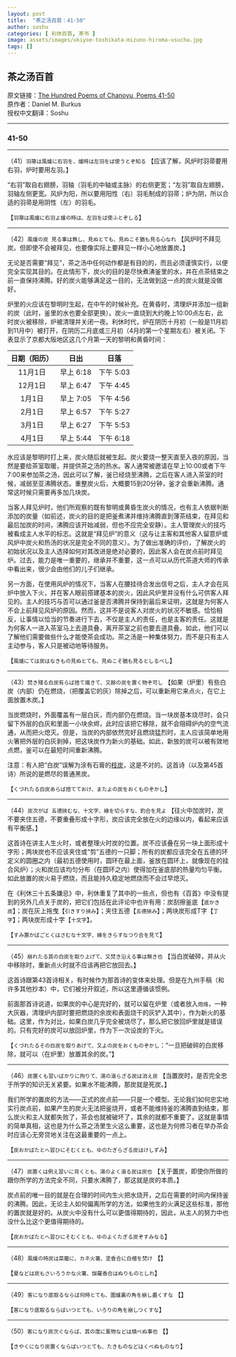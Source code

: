 ```yaml
---
layout: post
title:  "茶之汤百首：41-50"
author: soshu
categories: [ 利休百首, 茶书 ]
image: assets/images/ukiyoe-toshikata-mizuno-hiroma-usucha.jpg
tags: []
---
```


## 茶之汤百首

原文链接：[The Hundred Poems of Chanoyu, Poems 41-50](https://chanoyu-to-wa.tumblr.com/post/21630644998/the-hundred-poems-of-chanoyu-poems-41-50)  
原作者：Daniel M. Burkus  
授权中文翻译：Soshu

----

### 41-50

----

（41）`羽箒は風爐に右羽を、爐時は左羽をば使うとぞ知る` 【应该了解，风炉时羽帚要用右羽，炉时要用左羽。】

“右羽”取自右翅膀，羽轴（羽毛的中轴或主脉）的右侧更宽；“左羽”取自左翅膀，羽轴左侧更宽。风炉为阳，所以要用阳性（右）羽毛制成的羽帚；炉为阴，所以合适的羽帚是用阴性（左）的羽毛。

【`羽箒は風爐に右羽よ爐の時は、左羽をば使ふとぞしる`】

----

（42）`風爐の炭 見る事は無し、見ぬとても、見ぬこそ猶も見る心なれ` 【风炉时不拜见炭。但即使不会被拜见，也要像实际上要拜见一样小心地放置炭。】

无论是否需要“拜见”，茶之汤中任何动作都是有目的的，而且必须谨慎实行，以便完全实现其目的。在此情形下，炭火的目的是尽快煮沸釜里的水，并在点茶结束之前一直保持沸腾。好的炭火能够满足这一目的，无法做到这一点的炭火就是没做好。

炉里的火应该在黎明时生起，在中午的时候补充。在黄昏时，清理炉并添加一组新的炭（此时，釜里的水也要全部更换）。炭火一直烧到大约晚上10:00点左右，此时炭火被移除，炉被清理并关闭一夜。利休时代，炉在阴历十月初（一般是11月初到11月中）被打开，在阴历二月底或三月初（4月的第一个星期左右）被关闭。下表显示了京都大阪地区这几个月第一天的黎明和黄昏时间：

| 日期（阳历） | 日出 | 日落 | 
|:----------:|:---:|:----:|
| 11月1日 | 早上 6:18 | 下午 5:03 |
| 12月1日 | 早上 6:47 | 下午 4:45 |
| 1月1日 | 早上 7:05 | 下午 4:56 |
| 2月1日 | 早上 6:57 | 下午 5:27 |
| 3月1日 | 早上 6:27 | 下午 5:53 |
| 4月1日 | 早上 5:44 | 下午 6:18 |

水应该是黎明时打上来，炭火随后就被生起。炭火要烧一整天直至入夜的原因，当然是要给茶室取暖，并提供茶之汤的热水。客人通常被邀请在早上10:00或者下午7:00来参加茶之汤，因此可以了解，釜已经烧至沸腾，之后在客人进入茶室的时候，减弱至亚沸腾状态。重整炭火后，大概要15到20分钟，釜才会重新沸腾。通常这时候只需要再多加几块炭。

当客人拜见炉时，他们所观察的既有黎明或黄昏生炭火的情况，也有主人依据判断添加的炭量（如前述，炭火的目的是把釜煮沸并维持沸腾直到薄茶结束，在拜见和最后加炭的时间，沸腾应该开始减弱，但也不应完全安静）。主人管理炭火的技巧被看成主人水平的标志。这就是“拜见炉”的意义（这与让主客和其他客人留意炉或风炉中炭火和热汤的状况是完全不同的意义）。为了做出准确的评价，了解炭火的初始状况以及主人选择如何对其改进是绝对必要的，因此客人会在炭点前时拜见炉。过去，能力是唯一重要的，继承并不重要，这一点可以从历代茶道大师的传承中看出来，很少会由他们的儿子们继承。

另一方面，在使用风炉的情况下，当客人在腰挂待合发出信号之后，主人才会在风炉中放入下火，并在客人眼前搭建基本的炭火，因此风炉里并没有什么可供客人拜见的。主人的技巧与否可以通过釜是否沸腾并保持到最后来证明，这就是为何客人不会上前拜见风炉的原因。然而，这并不是说客人对炭火的状况不敏感。恰恰相反，让事情以恰当的节奏进行下去，不仅是主人的责任，也是主客的责任。这就是为何客人一进入茶室马上去道具叠，离开茶室之前也要去道具叠。如此，他们可以了解他们需要做些什么才能使茶会成功。茶之汤是一种集体努力，而不是只有主人主动参与，客人只是被动地等待服务。

【`風爐にては炭はなきもの見ぬとても、見ぬこそ猶も見るとしるべし`】

----

（43）`焚き殘る白炭有らば捨て熾きて、又餘の炭を置く物ぞ可し` 【如果（炉里）有些白炭（内部）仍在燃烧，（把覆盖它的灰）除掉之后，可以重新用它来点火，在它上面放置木炭。】

当炭燃烧时，外面覆盖有一层白灰，而内部仍在燃烧。当一块炭基本烧尽时，会只留下外层的白灰和里面一小块余烬，此时应该把它移除，就不会阻碍炉内的空气流通，从而把火熄灭。但是，当炭的内部依然完好且燃烧猛烈时，主人应该简单地用火箸把外层的白灰剥掉，把这块炭作为新火的基础。如此，新放的炭可以被有效地点燃，釜可以在最短时间重新沸腾。

注意：有人把“白炭”误解为涂有石膏的[枝炭](http://verdure.tyanoyu.net/sumi07.html)，这是不对的。这首诗（以及第45首诗）所说的是燃尽的普通黑炭。

【`くづれたる白炭あらば捨てておけ、またよの炭をおくものぞかし`】

----

（44）`炭次がば 五德挾むな、十文字、緣を切らすな、釣合を見よ` 【往火中加炭时，炭不要夹住五德，不要重叠形成十字形，炭应该完全放在火的边缘以内，看起来应该有平衡感。】

这首诗在讲主人生火时，或者整理火时炭的位置。炭不应该叠在另一块上面形成十字形；两块炭也不应该夹住或“剪”五德的一只脚；所有的炭都应该完全在五德的环定义的圆圈之内（最初五德使用时，圆环在最上面，釜放在圆环上，就像现在的挂合风炉）；火和炭应该均匀分布（在圆环之内）使得加在釜底部的热量均匀平衡。如此放置的炭火易于燃烧，而且能持久稳定地燃烧而不会过早熄灭。

在《利休三十五条嫌忌》中，利休重复了其中的一些点，但也有《百首》中没有提到的另外几点关于炭的，把它们包括在此评论中也许有用：炭刮擦釜底【`底かき炭`】；炭在灰上拖曳【`引きすり挾み`】；夹住五德【`五德挾み`】；两块炭形成T字【`丁字`】；两块炭形成十字【`十文字`】。

【`すみ置かばごとくはさむな十文字、緣をきらすなつり合を見て`】

----

（45）`崩れたる其の白炭を取り上げて、又焚き沿える事は無き也` 【当白炭破碎，并从火中移除时，重新点火时就不应该再把它放回去。】

这首诗跟第43首诗相关，有时候作为那首诗的变体来处理。但是在九州手稿（和许多其他抄本）中，它们被分开叙述，所以这里遵循该惯例。

前面那首诗说道，如果炭的中心是完好的，就可以留在炉里（或者放入`炮烙`，一种大灰器，清理炉内部时要把燃烧的余炭和表面烧干的灰铲入其中），作为新火的基础。这里，作为对比，如果白炭几乎完全被烧尽了，那么把它放回炉里就是错误的。只有完好的炭可以放回炉里，作为下一次设炭的下火。

【`くづれたるその白炭を取りあげて、又よの炭をおくものぞかし`：“一旦把破碎的白炭移除，就可以（在炉里）放置其余的炭。”】

----

（46）`炭置くも習いばかりに拘りて、湯の滾らざる炭は消え炭` 【当置炭时，是否完全忠于所学的知识无关紧要。如果水不能沸腾，那炭就是死炭。】

我们所学的置炭的方法——正式的炭点前——只是一个模型。无论我们如何忠实地实行炭点前，如果产生的炭火无法把釜烧开，或者不能维持釜的沸腾直到结束，那么炭火和主人就都失败了，茶会也就被破坏了，其余的就都不重要了。这就是事情的简单真相，这也是为什么茶之汤里生火这么重要，这也是为何修习者在举办茶会时应该心无旁贷地关注在这最重要的一点上。

【`炭おかばたとへ習ひにそむくとも、ゆのたぎらざる炭はけしずみ`】

----

（47）`炭置くは例え習いに背くとも、湯のよく滾る炭は炭也` 【关于置炭，即使你所做的跟你所学的方法完全不同，只要水沸腾了，那这就是炭的本质。】

炭点前的唯一目的就是在合理的时间内生火把水烧开，之后在需要的时间内保持釜的沸腾。因此，无论主人如何偏离所学的方法，如果他生的火满足这些标准，那他的置炭就是好的。从炭火中没有什么可以更值得期待的，因此，从主人的努力中也没什么比这个更值得期待的。

【`炭おかばたとへ習ひにそむくとも、ゆのよくたぎる炭ぞすみなる`】

----

（48）`風爐の時炭は菜籠に、カネ火箸、塗香合に白檀を焚け` 【】



【`夏などは炭もさいろうかな火箸、伽羅香合はぬりものとしれ`】

----

（49）`客になり底取るならば何時とても、圍爐裏の角を崩し盡くすな` 【】



【`客になり底取るならばいつとても、いろりの角を崩しつくすな`】

----

（50）`客になり炭次ぐならば、其の度に薰物などは燒べぬ事也` 【】



【`きやくになり炭置くならばいつとても、たきものなどはくべぬものなり`】
